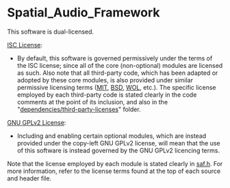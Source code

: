 # Spatial_Audio_Framework

This software is dual-licensed.

[ISC License](https://choosealicense.com/licenses/isc/):
 * By default, this software is governed permissively under the terms of the ISC license; since all of the core (non-optional) modules are licensed as such. Also note that all third-party code, which has been adapted or adopted by these core modules, is also provided under similar permissive licensing terms ([MIT](https://choosealicense.com/licenses/mit/), [BSD](https://choosealicense.com/licenses/bsd-2-clause/), [WOL](https://dspguru.com/wide-open-license/), etc.). The specific license employed by each third-party code is stated clearly in the code comments at the point of its inclusion, and also in the "[dependencies/third-party-licenses](dependencies/third-party-licenses)" folder.

[GNU GPLv2 License](https://choosealicense.com/licenses/gpl-2.0/):
* Including and enabling certain optional modules, which are instead provided under the copy-left GNU GPLv2 license, will mean that the use of this software is instead governed by the GNU GPLv2 licencing terms.

Note that the license employed by each module is stated clearly in [saf.h](framework/include/saf.h). For more information, refer to the license terms found at the top of each source and header file.  

